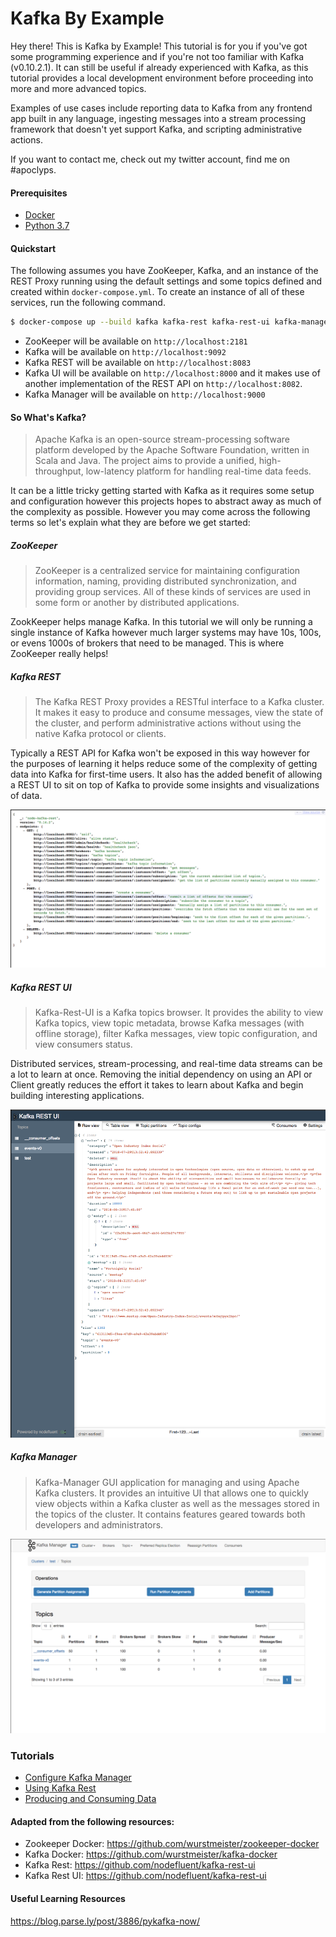Kafka By Example
================

Hey there! This is Kafka by Example! This tutorial is for you if you've got some programming experience and if you're not too familiar with Kafka (v0.10.2.1). It can still be useful if already experienced with Kafka, as this tutorial provides a local development environment before proceeding into more and more advanced topics.

Examples of use cases include reporting data to Kafka from any frontend app built in any language, ingesting messages into a stream processing framework that doesn't yet support Kafka, and scripting administrative actions.

If you want to contact me, check out my twitter account, find me on #apoclyps.

#### Prerequisites

-	[Docker](https://www.docker.com/)
-	[Python 3.7](https://www.python.org/downloads/release/python-370/)

#### Quickstart

The following assumes you have ZooKeeper, Kafka, and an instance of the REST Proxy running using the default settings and some topics defined and created within `docker-compose.yml`. To create an instance of all of these services, run the following command.

```sh
$ docker-compose up --build kafka kafka-rest kafka-rest-ui kafka-manager rest-gateway
```

-	ZooKeeper will be available on `http://localhost:2181`
-	Kafka will be available on `http://localhost:9092`
-	Kafka REST will be available on `http://localhost:8083`
-	Kafka UI will be available on `http://localhost:8000` and it makes use of another implementation of the REST API on `http://localhost:8082`.
-	Kafka Manager will be available on `http://localhost:9000`

#### So What's Kafka?

> Apache Kafka is an open-source stream-processing software platform developed by the Apache Software Foundation, written in Scala and Java. The project aims to provide a unified, high-throughput, low-latency platform for handling real-time data feeds.

It can be a little tricky getting started with Kafka as it requires some setup and configuration however this projects hopes to abstract away as much of the complexity as possible. However you may come across the following terms so let's explain what they are before we get started:

##### ZooKeeper

> ZooKeeper is a centralized service for maintaining configuration information, naming, providing distributed synchronization, and providing group services. All of these kinds of services are used in some form or another by distributed applications.

ZookKeeper helps manage Kafka. In this tutorial we will only be running a single instance of Kafka however much larger systems may have 10s, 100s, or evens 1000s of brokers that need to be managed. This is where ZooKeeper really helps!

##### Kafka REST

> The Kafka REST Proxy provides a RESTful interface to a Kafka cluster. It makes it easy to produce and consume messages, view the state of the cluster, and perform administrative actions without using the native Kafka protocol or clients.

Typically a REST API for Kafka won't be exposed in this way however for the purposes of learning it helps reduce some of the complexity of getting data into Kafka for first-time users. It also has the added benefit of allowing a REST UI to sit on top of Kafka to provide some insights and visualizations of data.

![kafka-rest](docs/screenshots/kafka-rest-api.png)

##### Kafka REST UI

> Kafka-Rest-UI is a Kafka topics browser. It provides the ability to view Kafka topics, view topic metadata, browse Kafka messages (with offline storage), filter Kafka messages, view topic configuration, and view consumers status.

Distributed services, stream-processing, and real-time data streams can be a lot to learn at once. Removing the initial dependency on using an API or Client greatly reduces the effort it takes to learn about Kafka and begin building interesting applications.

![kafka-rest-ui](docs/screenshots/kafka-rest-ui.png)

##### Kafka Manager

> Kafka-Manager GUI application for managing and using Apache Kafka clusters. It provides an intuitive UI that allows one to quickly view objects within a Kafka cluster as well as the messages stored in the topics of the cluster. It contains features geared towards both developers and administrators.

![kafka-manager](docs/screenshots/kafka-manager-topics.png)

### Tutorials

-	[Configure Kafka Manager](docs/configure_kafka_manager.md)
-	[Using Kafka Rest](docs/using_kafka_rest.md)
-	[Producing and Consuming Data](docs/producing_and_consuming_data.md)

#### Adapted from the following resources:

-	Zookeeper Docker: https://github.com/wurstmeister/zookeeper-docker
-	Kafka Docker: https://github.com/wurstmeister/kafka-docker
-	Kafka Rest: https://github.com/nodefluent/kafka-rest-ui
-	Kafka Rest UI: https://github.com/nodefluent/kafka-rest-ui

#### Useful Learning Resources

https://blog.parse.ly/post/3886/pykafka-now/
